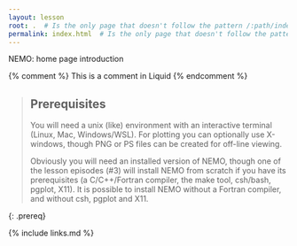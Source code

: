 ```yaml
---
layout: lesson
root: .  # Is the only page that doesn't follow the pattern /:path/index.html
permalink: index.html  # Is the only page that doesn't follow the pattern /:path/index.html
---
```

NEMO: home page introduction

<!-- this is an html comment -->

{% comment %} This is a comment in Liquid {% endcomment %}

> ## Prerequisites
>
> You will need a unix (like) environment with an interactive terminal (Linux, Mac, Windows/WSL).
> For plotting you can optionally use X-windows, though PNG or PS files
> can be created for off-line viewing.
>
> Obviously you will need an installed version of NEMO, though one of the
> lesson episodes (#3) will install NEMO from scratch if you have its prerequisites
> (a C/C++/Fortran compiler, the make tool, csh/bash, pgplot, X11). It is possible
> to install NEMO without a Fortran compiler, and without csh, pgplot and X11.
>
{: .prereq}

{% include links.md %}
